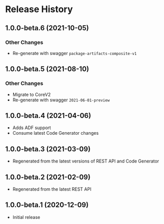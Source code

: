 # Release History

## 1.0.0-beta.6 (2021-10-05)

### Other Changes

- Re-generate with swagger `package-artifacts-composite-v1`

## 1.0.0-beta.5 (2021-08-10)

### Other Changes

- Migrate to CoreV2
- Re-generate with swagger `2021-06-01-preview`

## 1.0.0-beta.4 (2021-04-06)

- Adds ADF support
- Consume latest Code Generator changes

## 1.0.0-beta.3 (2021-03-09)

- Regenerated from the latest versions of REST API and Code Generator

## 1.0.0-beta.2 (2021-02-09)

- Regenerated from the latest REST API

## 1.0.0-beta.1 (2020-12-09)

- Initial release
